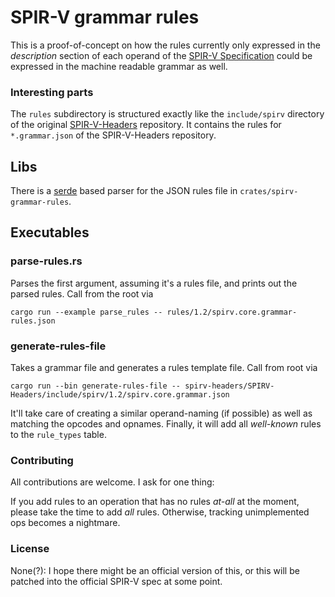 # SPIR-V grammar rules

This is a proof-of-concept on how the rules currently only expressed in the _description_ section of each operand of the [SPIR-V Specification]() could be expressed in the machine readable grammar as well.


### Interesting parts

The `rules` subdirectory is structured exactly like the `include/spirv` directory of the original [SPIR-V-Headers](https://github.com/KhronosGroup/SPIRV-Headers) repository.
It contains the rules for `*.grammar.json` of the SPIR-V-Headers repository.

## Libs
There is a [serde](https://crates.io/crates/serde) based parser for the JSON rules file in `crates/spirv-grammar-rules`.

## Executables

### parse-rules.rs

Parses the first argument, assuming it's a rules file, and prints out the parsed rules. Call from the root via

`cargo run --example parse_rules -- rules/1.2/spirv.core.grammar-rules.json`

### generate-rules-file

Takes a grammar file and generates a rules template file. Call from root via

`cargo run --bin generate-rules-file -- spirv-headers/SPIRV-Headers/include/spirv/1.2/spirv.core.grammar.json`

It'll take care of creating a similar operand-naming (if possible) as well as matching the opcodes and opnames.
Finally, it will add all _well-known_ rules to the `rule_types` table.


### Contributing

All contributions are welcome. I ask for one thing:

If you add rules to an operation that has no rules _at-all_ at the moment, please take the time to add _all_ rules. Otherwise, tracking unimplemented ops becomes a nightmare.



### License

None(?): I hope there might be an official version of this, or this will be patched into the official SPIR-V spec at some point.
